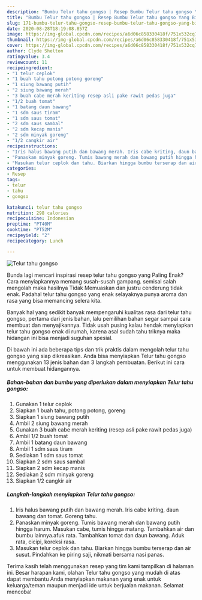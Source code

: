 ```yaml
---
description: "Bumbu Telur tahu gongso | Resep Bumbu Telur tahu gongso Yang Bikin Ngiler"
title: "Bumbu Telur tahu gongso | Resep Bumbu Telur tahu gongso Yang Bikin Ngiler"
slug: 171-bumbu-telur-tahu-gongso-resep-bumbu-telur-tahu-gongso-yang-bikin-ngiler
date: 2020-08-28T18:19:08.857Z
image: https://img-global.cpcdn.com/recipes/a6d06c858330418f/751x532cq70/telur-tahu-gongso-foto-resep-utama.jpg
thumbnail: https://img-global.cpcdn.com/recipes/a6d06c858330418f/751x532cq70/telur-tahu-gongso-foto-resep-utama.jpg
cover: https://img-global.cpcdn.com/recipes/a6d06c858330418f/751x532cq70/telur-tahu-gongso-foto-resep-utama.jpg
author: Clyde Shelton
ratingvalue: 3.4
reviewcount: 11
recipeingredient:
- "1 telur ceplok"
- "1 buah tahu potong potong goreng"
- "1 siung bawang putih"
- "2 siung bawang merah"
- "3 buah cabe merah keriting resep asli pake rawit pedas juga"
- "1/2 buah tomat"
- "1 batang daun bawang"
- "1 sdm saus tiram"
- "1 sdm saus tomat"
- "2 sdm saus sambal"
- "2 sdm kecap manis"
- "2 sdm minyak goreng"
- "1/2 cangkir air"
recipeinstructions:
- "Iris halus bawang putih dan bawang merah. Iris cabe kriting, daun bawang dan tomat. Goreng tahu."
- "Panaskan minyak goreng. Tumis bawang merah dan bawang putih hingga harum. Masukan cabe, tumis hingga matang. Tambahkan air dan bumbu lainnya.afuk rata. Tambahkan tomat dan daun bawang. Aduk rata, cicipi, koreksi rasa."
- "Masukan telur ceplok dan tahu. Biarkan hingga bumbu terserap dan air susut. Pindahkan ke piring saji, nikmati bersama nasi panas."
categories:
- Resep
tags:
- telur
- tahu
- gongso

katakunci: telur tahu gongso 
nutrition: 298 calories
recipecuisine: Indonesian
preptime: "PT40M"
cooktime: "PT52M"
recipeyield: "2"
recipecategory: Lunch

---
```



![Telur tahu gongso](https://img-global.cpcdn.com/recipes/a6d06c858330418f/751x532cq70/telur-tahu-gongso-foto-resep-utama.jpg)

Bunda lagi mencari inspirasi resep telur tahu gongso yang Paling Enak? Cara menyiapkannya memang susah-susah gampang. semisal salah mengolah maka hasilnya Tidak Memuaskan dan justru cenderung tidak enak. Padahal telur tahu gongso yang enak selayaknya punya aroma dan rasa yang bisa memancing selera kita.



Banyak hal yang sedikit banyak mempengaruhi kualitas rasa dari telur tahu gongso, pertama dari jenis bahan, lalu pemilihan bahan segar sampai cara membuat dan menyajikannya. Tidak usah pusing kalau hendak menyiapkan telur tahu gongso enak di rumah, karena asal sudah tahu triknya maka hidangan ini bisa menjadi suguhan spesial.


Di bawah ini ada beberapa tips dan trik praktis dalam mengolah telur tahu gongso yang siap dikreasikan. Anda bisa menyiapkan Telur tahu gongso menggunakan 13 jenis bahan dan 3 langkah pembuatan. Berikut ini cara untuk membuat hidangannya.

<!--inarticleads1-->

##### Bahan-bahan dan bumbu yang diperlukan dalam menyiapkan Telur tahu gongso:

1. Gunakan 1 telur ceplok
1. Siapkan 1 buah tahu, potong potong, goreng
1. Siapkan 1 siung bawang putih
1. Ambil 2 siung bawang merah
1. Gunakan 3 buah cabe merah keriting (resep asli pake rawit pedas juga)
1. Ambil 1/2 buah tomat
1. Ambil 1 batang daun bawang
1. Ambil 1 sdm saus tiram
1. Sediakan 1 sdm saus tomat
1. Siapkan 2 sdm saus sambal
1. Siapkan 2 sdm kecap manis
1. Sediakan 2 sdm minyak goreng
1. Siapkan 1/2 cangkir air




<!--inarticleads2-->

##### Langkah-langkah menyiapkan Telur tahu gongso:

1. Iris halus bawang putih dan bawang merah. Iris cabe kriting, daun bawang dan tomat. Goreng tahu.
1. Panaskan minyak goreng. Tumis bawang merah dan bawang putih hingga harum. Masukan cabe, tumis hingga matang. Tambahkan air dan bumbu lainnya.afuk rata. Tambahkan tomat dan daun bawang. Aduk rata, cicipi, koreksi rasa.
1. Masukan telur ceplok dan tahu. Biarkan hingga bumbu terserap dan air susut. Pindahkan ke piring saji, nikmati bersama nasi panas.




Terima kasih telah menggunakan resep yang tim kami tampilkan di halaman ini. Besar harapan kami, olahan Telur tahu gongso yang mudah di atas dapat membantu Anda menyiapkan makanan yang enak untuk keluarga/teman maupun menjadi ide untuk berjualan makanan. Selamat mencoba!
